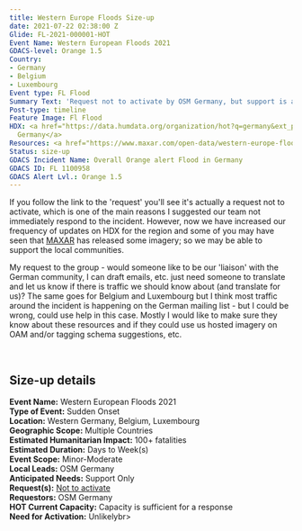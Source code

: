 ```yaml
---
title: Western Europe Floods Size-up
date: 2021-07-22 02:38:00 Z
Glide: FL-2021-000001-HOT
Event Name: Western European Floods 2021
GDACS-level: Orange 1.5
Country:
- Germany
- Belgium
- Luxembourg
Event type: FL Flood
Summary Text: 'Request not to activate by OSM Germany, but support is a possibility. '
Post-type: timeline
Feature Image: Fl Flood
HDX: <a href="https://data.humdata.org/organization/hot?q=germany&ext_page_size=25">Western
  Germany</a>
Resources: <a href="https://www.maxar.com/open-data/western-europe-flooding">MAXAR</a>
Status: size-up
GDACS Incident Name: Overall Orange alert Flood in Germany
GDACS ID: FL 1100958
GDACS Alert Lvl.: Orange 1.5
---
```


If you follow the link to the 'request' you'll see it's actually a request not to activate, which is one of the main reasons I suggested our team not immediately respond to the incident. However, now we have increased our frequency of updates on HDX for the region and some of you may have seen that <a href="https://www.maxar.com/open-data/western-europe-flooding" target="_blank">MAXAR</a> has released some imagery; so we may be able to support the local communities.

My request to the group - would someone like to be our 'liaison' with the German community, I can draft emails, etc. just need someone to translate and let us know if there is traffic we should know about (and translate for us)? The same goes for Belgium and Luxembourg but I think most traffic around the incident is happening on the German mailing list - but I could be wrong, could use help in this case. Mostly I would like to make sure they know about these resources and if they could use us hosted imagery on OAM and/or tagging schema suggestions, etc.

<br>
<h2>Size-up details</h2>

<strong> Event Name:</strong> Western European Floods 2021 <br>
<strong>Type of Event:</strong> Sudden Onset<br>
<strong>Location:</strong> Western Germany, Belgium, Luxembourg<br>
<strong>Geographic Scope:</strong> Multiple Countries<br>
<strong>Estimated Humanitarian Impact:</strong> 100+ fatalities<br>
<strong>Estimated Duration:</strong> Days to Week(s)<br>
<strong>Event Scope:</strong> Minor-Moderate<br>
<strong>Local Leads:</strong> OSM Germany<br>
<strong>Anticipated Needs:</strong> Support Only<br>
<strong>Request(s):</strong> <a href="https://www.openstreetmap.org/user/kmpoppe/diary/397202" target="_blank"> Not to activate</a><be><br>
<strong>Requestors:</strong> OSM Germany <br>
<strong>HOT Current Capacity:</strong> Capacity is sufficient for a response <br>
<strong>Need for Activation:</strong> Unlikelybr>
